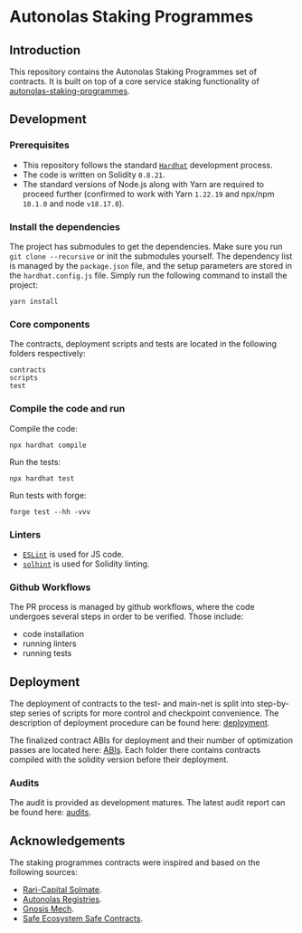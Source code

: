 # Autonolas Staking Programmes

## Introduction
This repository contains the Autonolas Staking Programmes set of contracts. It is built on top of a core service staking
functionality of [autonolas-staking-programmes](https://github.com/valory-xyz/autonolas-staking-programmes).

## Development

### Prerequisites
- This repository follows the standard [`Hardhat`](https://hardhat.org/tutorial/) development process.
- The code is written on Solidity `0.8.21`.
- The standard versions of Node.js along with Yarn are required to proceed further (confirmed to work with Yarn `1.22.19` and npx/npm `10.1.0` and node `v18.17.0`).

### Install the dependencies
The project has submodules to get the dependencies. Make sure you run `git clone --recursive` or init the submodules yourself.
The dependency list is managed by the `package.json` file, and the setup parameters are stored in the `hardhat.config.js` file.
Simply run the following command to install the project:
```
yarn install
```

### Core components
The contracts, deployment scripts and tests are located in the following folders respectively:
```
contracts
scripts
test
```

### Compile the code and run
Compile the code:
```
npx hardhat compile
```
Run the tests:
```
npx hardhat test
```
Run tests with forge:
```
forge test --hh -vvv
```


### Linters
- [`ESLint`](https://eslint.org) is used for JS code.
- [`solhint`](https://github.com/protofire/solhint) is used for Solidity linting.


### Github Workflows
The PR process is managed by github workflows, where the code undergoes several steps in order to be verified.
Those include:
- code installation
- running linters
- running tests

## Deployment
The deployment of contracts to the test- and main-net is split into step-by-step series of scripts for more control and checkpoint convenience.
The description of deployment procedure can be found here: [deployment](https://github.com/valory-xyz/autonolas-staking-programmes/blob/main/scripts/deployment).

The finalized contract ABIs for deployment and their number of optimization passes are located here: [ABIs](https://github.com/valory-xyz/autonolas-staking-programmes/blob/main/abis).
Each folder there contains contracts compiled with the solidity version before their deployment.

### Audits
The audit is provided as development matures. The latest audit report can be found here: [audits](https://github.com/valory-xyz/autonolas-staking-programmes/blob/main/audits).


## Acknowledgements
The staking programmes contracts were inspired and based on the following sources:
- [Rari-Capital Solmate](https://github.com/Rari-Capital/solmate).
- [Autonolas Registries](https://github.com/valory-xyz/autonolas-registries).
- [Gnosis Mech](https://github.com/gnosis/mech).
- [Safe Ecosystem Safe Contracts](https://github.com/safe-global/safe-contracts).